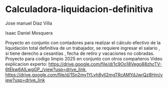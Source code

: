 # Calculadora-liquidacion-definitiva

Jose manuel Diaz Villa

Isaac Daniel Mosquera

Proyecto en conjunto con contadores para realizar el cálculo efectivo de la liquidación total definitiva de un trabajador, se requiere ingresar el salario , si tiene derecho a cesantías , fecha de retiro y vacaciones no cobradas.
Proyecto para codigo limpio 2025 en conjunto con otros compañeros
Video explicacion experto: https://drive.google.com/file/d/1c9Oo18Vego88zhcTV-6tEkw6AILwgGP_/view?usp=drive_link, https://drive.google.com/file/d/1Sn2my1YLyh8yll2mgTRcAMYdJwrQz8Hm/view?usp=drive_link
